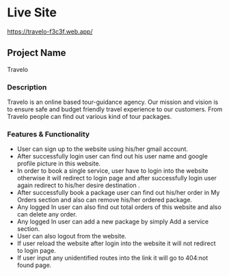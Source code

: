 # Live Site
https://travelo-f3c3f.web.app/


## Project Name
Travelo


### Description
Travelo is an online based tour-guidance agency. Our mission and vision is to ensure safe and budget friendly travel experience to our customers. From Travelo people can find out various kind of tour packages.

### Features & Functionality
* User can sign up to the website using his/her gmail account.
* After successfully login user can find out his user name and google profile picture in this website.
* In order to book a single service, user have to login into the website otherwise it will redirect to login page and after successfully  login user again redirect to his/her desire destination .
* After successfully book a package user can find out his/her order in My Orders section and also can remove his/her ordered package.
* Any logged In user can also find out total orders of this website and also can delete any order.
* Any logged In user can add a new package by simply Add a service section.
* User can also logout from the website.
* If user reload the website after login into the website it will not redirect to login page.
* If user input any unidentified routes into the link it will go to 404:not found page.
